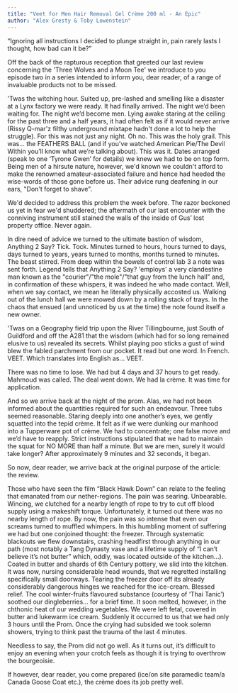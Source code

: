 ```yaml
---
title: "Veet for Men Hair Removal Gel Crème 200 ml - An Epic"
author: "Alex Gresty & Toby Lowenstein"
---
```


“Ignoring all instructions I decided to plunge straight in, pain rarely lasts I thought, how bad can it be?”

Off the back of the rapturous reception that greeted our last review concerning the 'Three Wolves and a Moon Tee' we introduce to you episode two in a series intended to inform you, dear reader, of a range of invaluable products not to be missed.

'Twas the witching hour. Suited up, pre-lashed and smelling like a disaster at a Lynx factory we were ready. It had finally arrived. The night we’d been waiting for. The night we’d become men. Lying awake staring at the ceiling for the past three and a half years, it had often felt as if it would never arrive (Rissy Q-mar'z filthy underground mixtape hadn't done a lot to help the struggle). For this was not just any night. Oh no. This was the holy grail. This was... the FEATHERS BALL (and if you've watched American Pie/The Devil Within you’ll know what we’re talking about). This was it. Dates arranged (speak to one ‘Tyrone Gwen’ for details) we knew we had to be on top form. Being men of a hirsute nature, however, we'd known we couldn't afford to make the renowned amateur-associated failure and hence had heeded the wise-words of those gone before us. Their advice rung deafening in our ears, "Don't forget to shave".

We'd decided to address this problem the week before. The razor beckoned us yet in fear we'd shuddered; the aftermath of our last encounter with the conniving instrument still stained the walls of the inside of Gus’ lost property office. Never again.  

In dire need of advice we turned to the ultimate bastion of wisdom, Anything 2 Say? Tick. Tock. Minutes turned to hours, hours turned to days, days turned to years, years turned to months, months turned to minutes. The beast stirred. From deep within the bowels of control lab 3 a note was sent forth. Legend tells that Anything 2 Say? 'employs' a very clandestine man known as the "courier"/"the mole"/"that guy from the lunch hall" and, in confirmation of these whispers, it was indeed he who made contact. Well, when we say contact, we mean he literally physically accosted us. Walking out of the lunch hall we were mowed down by a rolling stack of trays. In the chaos that ensued (and unnoticed by us at the time) the note found itself a new owner.

'Twas on a Geography field trip upon the River Tillingbourne, just South of Guildford and off the A281 that the wisdom (which had for so long remained elusive to us) revealed its secrets. Whilst playing poo sticks a gust of wind blew the fabled parchment from our pocket. It read but one word. In French. VEET. Which translates into English as... VEET.  

There was no time to lose. We had but 4 days and 37 hours to get ready. Mahmoud was called. The deal went down. We had la crème. It was time for application.

And so we arrive back at the night of the prom. Alas, we had not been informed about the quantities required for such an endeavour. Three tubs seemed reasonable. Staring deeply into one another’s eyes, we gently squatted into the tepid crème. It felt as if we were dunking our manhood into a Tupperware pot of crème. We had to concentrate; one false move and we’d have to reapply. Strict instructions stipulated that we had to maintain the squat for NO MORE than half a minute. But we are men, surely it would take longer? After approximately 9 minutes and 32 seconds, it began.  

So now, dear reader, we arrive back at the original purpose of the article: the review.

Those who have seen the film “Black Hawk Down” can relate to the feeling that emanated from our nether-regions. The pain was searing. Unbearable. Wincing, we clutched for a nearby length of rope to try to cut off blood supply using a makeshift torque. Unfortunately, it turned out there was no nearby length of rope. By now, the pain was so intense that even our screams turned to muffled whimpers. In this humbling moment of suffering we had but one conjoined thought: the freezer. Through systematic blackouts we flew downstairs, crashing headfirst through anything in our path (most notably a Tang Dynasty vase and a lifetime supply of “I can’t believe it’s not butter” which, oddly, was located outside of the kitchen…). Coated in butter and shards of 6th Century pottery, we slid into the kitchen. It was now, nursing considerable head wounds, that we regretted installing specifically small doorways.  Tearing the freezer door off its already considerably dangerous hinges we reached for the ice-cream. Blessed relief. The cool winter-fruits flavoured substance (courtesy of ‘Thai Tanic’) soothed our dingleberries... for a brief time. It soon melted, however, in the chthonic heat of our wedding vegetables. We were left fetal, covered in butter and lukewarm ice cream. Suddenly it occurred to us that we had only 3 hours until the Prom. Once the crying had subsided we took solemn showers, trying to think past the trauma of the last 4 minutes.

Needless to say, the Prom did not go well. As it turns out, it’s difficult to enjoy an evening when your crotch feels as though it is trying to overthrow the bourgeoisie.

If however, dear reader, you come prepared (ice/on site paramedic team/a Canada Goose Coat etc.), the crème does its job pretty well.
